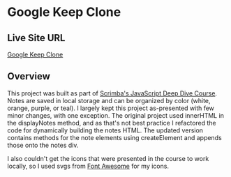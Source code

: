 # Google Keep Clone

## Live Site URL

[Google Keep Clone](https://glowing-gaufre-8c9f79.netlify.app/)

## Overview

This project was built as part of [Scrimba's JavaScript Deep Dive Course](https://scrimba.com/learn/javascript).  Notes are saved in local storage and can be organized by color (white, orange, purple, or teal).  I largely kept this project as-presented with few minor changes, with one exception.  The original project used innerHTML in the displayNotes method, and as that's not best practice I refactored the code for dynamically building the notes HTML.  The updated version contains methods for the note elements using createElement and appends those onto the notes div.

I also couldn't get the icons that were presented in the course to work locally, so I used svgs from [Font Awesome](https://fontawesome.com/) for my icons.